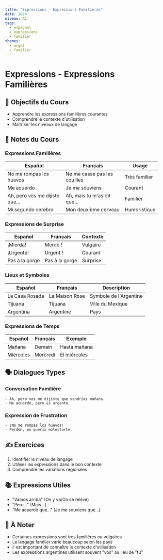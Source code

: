 ```yaml
---
title: "Expressions - Expressions Familières"
date: 2024
niveau: A1
tags:
  - espagnol
  - expressions
  - familier
themes:
  - argot
  - familier
---
```


# Expressions - Expressions Familières

## 🎯 Objectifs du Cours
- Apprendre les expressions familières courantes
- Comprendre le contexte d'utilisation
- Maîtriser les niveaux de langage

## 📝 Notes du Cours

### Expressions Familières
| Español | Français | Usage |
|---------|----------|--------|
| No me rompas los huevos | Ne me casse pas les couilles | Très familier |
| Me acuerdo | Je me souviens | Courant |
| Ah, pero vos me dijiste que... | Ah, mais tu m'as dit que... | Familier |
| Mi segundo cerebro | Mon deuxième cerveau | Humoristique |

### Expressions de Surprise
| Español | Français | Contexte |
|---------|----------|----------|
| ¡Mierda! | Merde ! | Vulgaire |
| ¡Urgente! | Urgent ! | Courant |
| Pas à la gorge | Pas à la gorge | Surprise |

### Lieux et Symboles
| Español | Français | Description |
|---------|----------|-------------|
| La Casa Rosada | La Maison Rose | Symbole de l'Argentine |
| Tijuana | Tijuana | Ville du Mexique |
| Argentina | Argentine | Pays |

### Expressions de Temps
| Español | Français | Exemple |
|---------|----------|----------|
| Mañana | Demain | Hasta mañana |
| Miércoles | Mercredi | El miércoles |

## 🗣️ Dialogues Types

### Conversation Familière
```español
- Ah, pero vos me dijiste que vendrías mañana.
- Me acuerdo, pero es urgente.
```

### Expression de Frustration
```español
- ¡No me rompas los huevos!
- Perdón, no quería molestarte.
```

## ✍️ Exercices
1. Identifier le niveau de langage
2. Utiliser les expressions dans le bon contexte
3. Comprendre les variations régionales

## 📚 Expressions Utiles
- "Vamos arriba" (On y va/On se relève)
- "Pero..." (Mais...)
- "Me acuerdo que..." (Je me souviens que...)

## 📌 À Noter
- Certaines expressions sont très familières ou vulgaires
- Le langage familier varie beaucoup selon les pays
- Il est important de connaître le contexte d'utilisation
- Les expressions argentines utilisent souvent "vos" au lieu de "tú"
